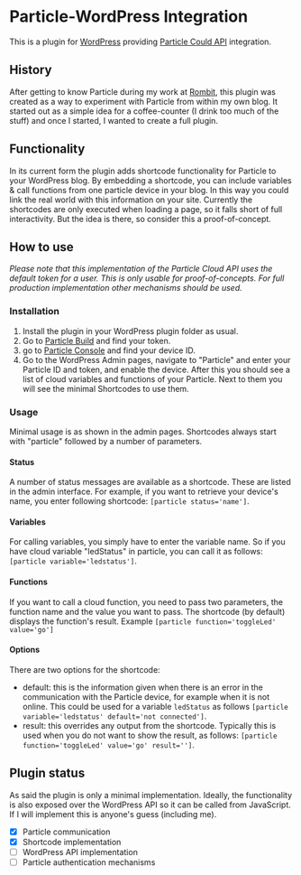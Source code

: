 # Particle-WordPress Integration
This is a plugin for [WordPress](http://wordpress.org) providing [Particle Could API](http://particle.io) integration.
## History
After getting to know Particle during my work at [Rombit](http://www.rombit.be), this plugin was created as a way to experiment with Particle from within my own blog. It started out as a simple idea for a coffee-counter (I drink too much of the stuff) and once I started, I wanted to create a full plugin.
## Functionality
In its current form the plugin adds shortcode functionality for Particle to your WordPress blog. By embedding a shortcode, you can include variables & call functions from one particle device in your blog. In this way you could link the real world with this information on your site.
Currently the shortcodes are only executed when loading a page, so it falls short of full interactivity. But the idea is there, so consider this a proof-of-concept.
## How to use
*Please note that this implementation of the Particle Cloud API uses the default token for a user. This is only usable for proof-of-concepts. For full production implementation other mechanisms should be used.*
### Installation
1. Install the plugin in your WordPress plugin folder as usual.
2. Go to [Particle Build](http://build.particle.io) and find your token.
3. go to [Particle Console](http://console.particle.io) and find your device ID.
4. Go to the WordPress Admin pages, navigate to "Particle" and enter your Particle ID and token, and enable the device.
After this you should see a list of cloud variables and functions of your Particle. Next to them you will see the minimal Shortcodes to use them.
### Usage
Minimal usage is as shown in the admin pages. Shortcodes always start with "particle" followed by a number of parameters.
#### Status
A number of status messages are available as a shortcode. These are listed in the admin interface. For example, if you want to retrieve your device's name, you enter following shortcode: `[particle status='name']`.
#### Variables
For calling variables, you simply have to enter the variable name. So if you have cloud variable "ledStatus" in particle, you can call it as follows: `[particle variable='ledstatus']`.
#### Functions
If you want to call a cloud function, you need to pass two parameters, the function name and the value you want to pass. The shortcode (by default) displays the function's result. Example `[particle function='toggleLed' value='go']`
#### Options
There are two options for the shortcode:
* default: this is the information given when there is an error in the communication with the Particle device, for example when it is not online. This could be used for a variable `ledStatus` as follows `[particle variable='ledstatus' default='not connected']`.
* result: this overrides any output from the shortcode. Typically this is used when you do not want to show the result, as follows: `[particle function='toggleLed' value='go' result='']`.
## Plugin status
As said the plugin is only a minimal implementation. Ideally, the functionality is also exposed over the WordPress API so it can be called from JavaScript. If I will implement this is anyone's guess (including me).
- [x] Particle communication
- [x] Shortcode implementation
- [ ] WordPress API implementation
- [ ] Particle authentication  mechanisms
